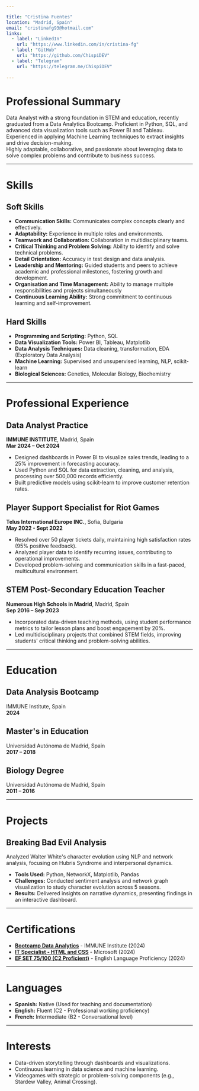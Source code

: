 ```yaml
---

title: "Cristina Fuentes"
location: "Madrid, Spain"
email: "cristinafg93@hotmail.com"
links:
  - label: "LinkedIn"
    url: "https://www.linkedin.com/in/cristina-fg"
  - label: "GitHub"
    url: "https://github.com/ChispiDEV"
  - label: "Telegram"
    url: "https://telegram.me/ChispiDEV"
    
---
```


# Professional Summary
Data Analyst with a strong foundation in STEM and education, recently graduated from a Data Analytics Bootcamp. Proficient in Python, SQL, and advanced data visualization tools such as Power BI and Tableau. Experienced in applying Machine Learning techniques to extract insights and drive decision-making.  
Highly adaptable, collaborative, and passionate about leveraging data to solve complex problems and contribute to business success.

---

# Skills
## Soft Skills
- **Communication Skills:** Communicates complex concepts clearly and effectively.
- **Adaptability:** Experience in multiple roles and environments.
- **Teamwork and Collaboration:** Collaboration in multidisciplinary teams.
- **Critical Thinking and Problem Solving:** Ability to identify and solve technical problems.
- **Detail Orientation:** Accuracy in test design and data analysis.
- **Leadership and Mentoring:** Guided students and peers to achieve academic and professional milestones, fostering growth and development.
- **Organisation and Time Management:** Ability to manage multiple responsibilities and projects simultaneously
- **Continuous Learning Ability:** Strong commitment to continuous learning and self-improvement.

## Hard Skills
- **Programming and Scripting:** Python, SQL
- **Data Visualization Tools:** Power BI, Tableau, Matplotlib
- **Data Analysis Techniques:** Data cleaning, transformation, EDA (Exploratory Data Analysis)
- **Machine Learning:** Supervised and unsupervised learning, NLP, scikit-learn
- **Biological Sciences:** Genetics, Molecular Biology, Biochemistry

---

# Professional Experience

## **Data Analyst Practice**  
**IMMUNE INSTITUTE**, Madrid, Spain  
**Mar 2024 – Oct 2024**  
- Designed dashboards in Power BI to visualize sales trends, leading to a 25% improvement in forecasting accuracy.
- Used Python and SQL for data extraction, cleaning, and analysis, processing over 500,000 records efficiently.
- Built predictive models using scikit-learn to improve customer retention rates. 

## **Player Support Specialist for Riot Games**  
**Telus International Europe INC.**, Sofia, Bulgaria  
**May 2022 - Sept 2022**  
- Resolved over 50 player tickets daily, maintaining high satisfaction rates (95% positive feedback).
- Analyzed player data to identify recurring issues, contributing to operational improvements.
- Developed problem-solving and communication skills in a fast-paced, multicultural environment.

## **STEM Post-Secondary Education Teacher**  
**Numerous High Schools in Madrid**, Madrid, Spain  
**Sep 2016 – Sep 2023**  
- Incorporated data-driven teaching methods, using student performance metrics to tailor lesson plans and boost engagement by 20%.
- Led multidisciplinary projects that combined STEM fields, improving students' critical thinking and problem-solving abilities.

---

# Education

## **Data Analysis Bootcamp**  
IMMUNE Institute, Spain  
**2024**  

## **Master's in Education**  
Universidad Autónoma de Madrid, Spain  
**2017 – 2018**  

## **Biology Degree**  
Universidad Autónoma de Madrid, Spain  
**2011 – 2016**

---

# Projects

## **Breaking Bad Evil Analysis**  
Analyzed Walter White's character evolution using NLP and network analysis, focusing on Hubris Syndrome and interpersonal dynamics.  
- **Tools Used:** Python, NetworkX, Matplotlib, Pandas  
- **Challenges:** Conducted sentiment analysis and network graph visualization to study character evolution across 5 seasons.
- **Results:** Delivered insights on narrative dynamics, presenting findings in an interactive dashboard.

---

# Certifications
- [**Bootcamp Data Analytics**](https://www.credential.net/ad14325c-15f7-4a4a-8c27-0969c1ead58c#acc.b7DS18T2) - IMMUNE Institute (2024)  
- [**IT Specialist - HTML and CSS**](https://www.credly.com/badges/b44395d5-2341-454c-bb2f-4e815e1cf16a/public_url) - Microsoft (2024)  
- [**EF SET 75/100 (C2 Proficient)**](https://cert.efset.org/wDUAG4) - English Language Proficiency (2024)

---

# Languages
- **Spanish:** Native (Used for teaching and documentation)
- **English:** Fluent (C2 - Professional working proficiency)
- **French:** Intermediate (B2 - Conversational level)

---

# Interests
- Data-driven storytelling through dashboards and visualizations.
- Continuous learning in data science and machine learning.
- Videogames with strategic or problem-solving components (e.g., Stardew Valley, Animal Crossing).
